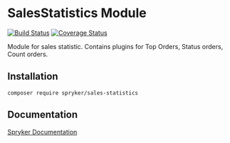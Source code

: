 # SalesStatistics Module
[![Build Status](https://travis-ci.org/spryker/sales-statistics.svg)](https://travis-ci.org/spryker/sales-statistics)
[![Coverage Status](https://coveralls.io/repos/github/spryker/sales-statistics/badge.svg)](https://coveralls.io/github/spryker/sales-statistics)

Module for sales statistic. Contains plugins for Top Orders, Status orders, Count orders.

## Installation

```
composer require spryker/sales-statistics
```

## Documentation

[Spryker Documentation](https://academy.spryker.com/developing_with_spryker/module_guide/modules.html)

